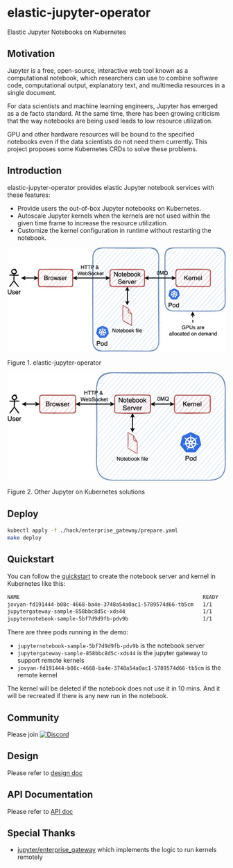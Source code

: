 # elastic-jupyter-operator

Elastic Jupyter Notebooks on Kubernetes

## Motivation

Jupyter is a free, open-source, interactive web tool known as a computational notebook, which researchers can use to combine software code, computational output, explanatory text, and multimedia resources in a single document. 

For data scientists and machine learning engineers, Jupyter has emerged as a de facto standard. At the same time, there has been growing criticism that the way notebooks are being used leads to low resource utilization.

GPU and other hardware resources will be bound to the specified notebooks even if the data scientists do not need them currently. This project proposes some Kubernetes CRDs to solve these problems.

## Introduction

elastic-jupyter-operator provides elastic Jupyter notebook services with these features:

- Provide users the out-of-box Jupyter notebooks on Kubernetes.
- Autoscale Jupyter kernels when the kernels are not used within the given time frame to increase the resource utilization.
- Customize the kernel configuration in runtime without restarting the notebook.

<p align="center"><img src="docs/images/elastic.jpeg" width="600"></p>
Figure 1. elastic-jupyter-operator

<p align="center"><img src="docs/images/jupyter.jpeg" width="600"></p>
Figure 2. Other Jupyter on Kubernetes solutions

## Deploy

```bash
kubectl apply -f ./hack/enterprise_gateway/prepare.yaml
make deploy
```

## Quickstart

You can follow the [quickstart](./docs/quick-start.md) to create the notebook server and kernel in Kubernetes like this:

```bash
NAME                                                           READY   STATUS    RESTARTS   AGE
jovyan-fd191444-b08c-4668-ba4e-3748a54a0ac1-5789574d66-tb5cm   1/1     Running   0          146m
jupytergateway-sample-858bbc8d5c-xds44                         1/1     Running   0          3h46m
jupyternotebook-sample-5bf7d9d9fb-pdv9b                        1/1     Running   10         77d
```

There are three pods running in the demo:

- `jupyternotebook-sample-5bf7d9d9fb-pdv9b` is the notebook server
- `jupytergateway-sample-858bbc8d5c-xds44` is the jupyter gateway to support remote kernels
- `jovyan-fd191444-b08c-4668-ba4e-3748a54a0ac1-5789574d66-tb5cm` is the remote kernel

The kernel will be deleted if the notebook does not use it in 10 mins. And it will be recreated if there is any new run in the notebook.

## Community

Please join [![Discord][discord-badge]][discord-url]

[discord-badge]: https://img.shields.io/discord/913359799058587658?logo=Discord&style=flat-square
[discord-url]: https://discord.gg/NJsd4guhPM

## Design

Please refer to [design doc](docs/design.md)

## API Documentation

Please refer to [API doc](docs/api/generated.asciidoc)

## Special Thanks

- [jupyter/enterprise_gateway](https://github.com/jupyter/enterprise_gateway) which implements the logic to run kernels remotely
